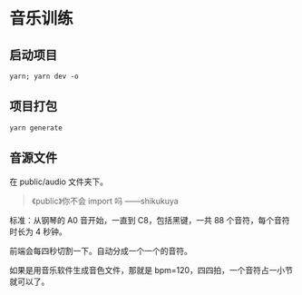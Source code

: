 # 音乐训练

## 启动项目

```
yarn; yarn dev -o
```

## 项目打包

```
yarn generate
```

## 音源文件

在 public/audio 文件夹下。

> 《public》你不会 import 吗 ——shikukuya

标准：从钢琴的 A0 音开始，一直到 C8，包括黑键，一共 88 个音符，每个音符时长为 4 秒钟。

前端会每四秒切割一下。自动分成一个一个的音符。

如果是用音乐软件生成音色文件，那就是 bpm=120，四四拍，一个音符占一小节就可以了。

